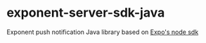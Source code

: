 # exponent-server-sdk-java
Exponent push notification Java library based on [Expo's node sdk](https://github.com/expo/expo-server-sdk-node)
